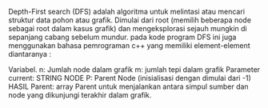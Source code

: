 
 Depth-First search (DFS) adalah algoritma untuk melintasi atau mencari struktur data pohon atau grafik. 
Dimulai dari root (memilih beberapa node  sebagai root dalam kasus grafik) 
dan mengeksplorasi sejauh mungkin di sepanjang cabang sebelum mundur.
pada kode program DFS ini juga menggunakan bahasa pemrograman c++ yang memiliki element-element diantaranya :

Variabel.
n: Jumlah node dalam grafik
m: jumlah tepi dalam grafik
Parameter
current: STRING NODE
P: Parent Node (inisialisasi dengan  dimulai dari -1)
HASIL
Parent: array Parent  untuk menjalankan  antara simpul sumber dan node yang dikunjungi terakhir dalam grafik.